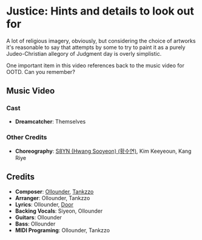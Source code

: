 # Justice: Hints and details to look out for

A lot of religious imagery, obviously, but considering the choice of artworks it's reasonable to say
that attempts by some to try to paint it as a purely Judeo-Christian allegory of Judgment day
is overly simplistic.

One important item in this video references back to the music video for OOTD. Can you remember?

## Music Video

### Cast

* **Dreamcatcher**: Themselves

### Other Credits

* **Choreography**: [S8YN (Hwang Sooyeon) (황수연)](https://kpop.fandom.com/wiki/Hwang_Sooyeon), Kim Keeyeoun, Kang Riye

## Credits

* **Composer**: [Ollounder](https://www.discogs.com/artist/6450665-Ollounder), [Tankzzo](https://www.discogs.com/artist/13855507-Tankzzo)
* **Arranger**: Ollounder, Tankzzo
* **Lyrics**: Ollounder, [Door](https://www.discogs.com/artist/7653288-Door-2)
* **Backing Vocals**: Siyeon, Ollounder
* **Guitars**: Ollounder
* **Bass**: Ollounder
* **MIDI Programing**: Ollounder, Tankzzo
